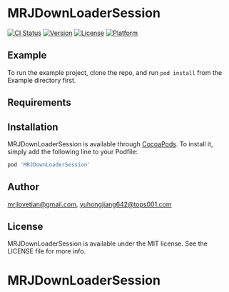 # MRJDownLoaderSession

[![CI Status](https://img.shields.io/travis/mrjlovetian@gmail.com/MRJDownLoaderSession.svg?style=flat)](https://travis-ci.org/mrjlovetian@gmail.com/MRJDownLoaderSession)
[![Version](https://img.shields.io/cocoapods/v/MRJDownLoaderSession.svg?style=flat)](https://cocoapods.org/pods/MRJDownLoaderSession)
[![License](https://img.shields.io/cocoapods/l/MRJDownLoaderSession.svg?style=flat)](https://cocoapods.org/pods/MRJDownLoaderSession)
[![Platform](https://img.shields.io/cocoapods/p/MRJDownLoaderSession.svg?style=flat)](https://cocoapods.org/pods/MRJDownLoaderSession)

## Example

To run the example project, clone the repo, and run `pod install` from the Example directory first.

## Requirements

## Installation

MRJDownLoaderSession is available through [CocoaPods](https://cocoapods.org). To install
it, simply add the following line to your Podfile:

```ruby
pod 'MRJDownLoaderSession'
```

## Author

mrjlovetian@gmail.com, yuhongjiang642@tops001.com

## License

MRJDownLoaderSession is available under the MIT license. See the LICENSE file for more info.
# MRJDownLoaderSession
